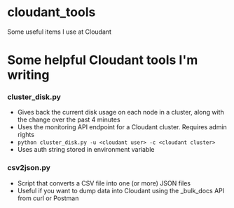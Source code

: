 # cloudant_tools
Some useful items I use at Cloudant
# Some helpful Cloudant tools I'm writing
### cluster_disk.py
* Gives back the current disk usage on each node in a cluster, along with the change over the past 4 minutes
* Uses the monitoring API endpoint for a Cloudant cluster.  Requires admin rights
* `python cluster_disk.py -u <cloudant user> -c <cloudant cluster>`
* Uses auth string stored in environment variable
### csv2json.py
* Script that converts a CSV file into one (or more) JSON files
* Useful if you want to dump data into Cloudant using the _bulk_docs API from curl or Postman
